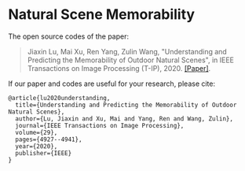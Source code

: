 # Natural Scene Memorability

The open source codes of the paper:

> Jiaxin Lu, Mai Xu, Ren Yang, Zulin Wang, "Understanding and Predicting the Memorability of Outdoor Natural Scenes", in IEEE Transactions on Image Processing (T-IP), 2020. [[Paper]](https://ieeexplore.ieee.org/abstract/document/9025769). 

If our paper and codes are useful for your research, please cite:
```
@article{lu2020understanding,
  title={Understanding and Predicting the Memorability of Outdoor Natural Scenes},
  author={Lu, Jiaxin and Xu, Mai and Yang, Ren and Wang, Zulin},
  journal={IEEE Transactions on Image Processing},
  volume={29},
  pages={4927--4941},
  year={2020},
  publisher={IEEE}
}
```
